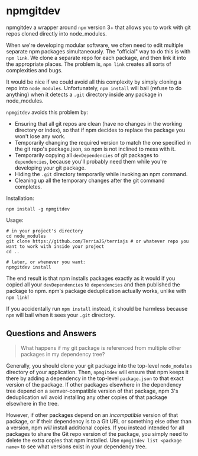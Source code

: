 # npmgitdev

npmgitdev a wrapper around `npm` version 3+ that allows you to work with git repos cloned directly into node_modules.

When we're developing modular software, we often need to edit multiple separate npm packages simultaneously.  The "official" way to do this is with `npm link`.  We clone a separate repo for each package, and then link it into the appropriate places.  The problem is, `npm link` creates all sorts of complexities and bugs.

It would be nice if we could avoid all this complexity by simply cloning a repo into `node_modules`.  Unfortunately, `npm install` will bail (refuse to do anything) when it detects a `.git` directory inside any package in node_modules.

`npmgitdev` avoids this problem by:

* Ensuring that all git repos are clean (have no changes in the working directory or index), so that if npm decides to replace the package you won't lose any work.
* Temporarily changing the required version to match the one specified in the git repo's package.json, so npm is not inclined to mess with it.
* Temporarily copying all `devDependencies` of git packages to `dependencies`, because you'll probably need them while you're developing your git package.
* Hiding the `.git` directory temporarily while invoking an npm command.
* Cleaning up all the temporary changes after the git command completes.

Installation:

```
npm install -g npmgitdev
```

Usage:

```
# in your project's directory
cd node_modules
git clone https://github.com/TerriaJS/terriajs # or whatever repo you want to work with inside your project
cd ..

# later, or whenever you want:
npmgitdev install
```

The end result is that npm installs packages exactly as it would if you copied all your `devDependencies` to `dependencies` and then published the package to npm.  npm's package deduplication actually works, unlike with `npm link`!

If you accidentally run `npm install` instead, it should be harmless because `npm` will bail when it sees your `.git` directory.

## Questions and Answers

> What happens if my git package is referenced from multiple other packages in my dependency tree?

Generally, you should clone your git package into the top-level `node_modules` directory of your application.  Then, `npmgitdev` will ensure that npm keeps it there by adding a dependency in the top-level `package.json` to that exact version of the package.  If other packages elsewhere in the dependency tree depend on a semver-compatible version of that package, npm 3's deduplication wil avoid installing any other copies of that package elsewhere in the tree.

However, if other packages depend on an _incompatible_ version of that package, or if their dependency is to a Git URL or something else other than a version, npm _will_ install additional copies.  If you instead intended for all packages to share the Git repo version of the package, you simply need to delete the extra copies that npm installed.  Use `npmgitdev list <package name>` to see what versions exist in your dependency tree.
